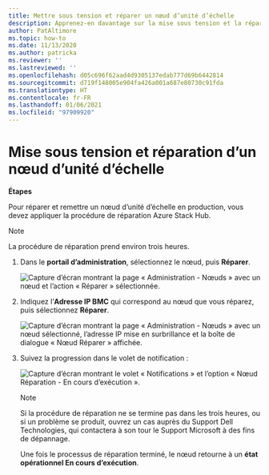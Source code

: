 ```yaml
---
title: Mettre sous tension et réparer un nœud d’unité d’échelle
description: Apprenez-en davantage sur la mise sous tension et la réparation d’un nœud d’unité d’échelle.
author: PatAltimore
ms.topic: how-to
ms.date: 11/13/2020
ms.author: patricka
ms.reviewer: ''
ms.lastreviewed: ''
ms.openlocfilehash: d05c696f62aad4d9305137edab777d69b6442814
ms.sourcegitcommit: d719f148005e904fa426a001a687e80730c91fda
ms.translationtype: HT
ms.contentlocale: fr-FR
ms.lasthandoff: 01/06/2021
ms.locfileid: "97909920"
---
```

# <a name="powering-on-and-repairing-a-scale-unit-node"></a>Mise sous tension et réparation d’un nœud d’unité d’échelle

**Étapes**

Pour réparer et remettre un nœud d’unité d’échelle en production, vous devez appliquer la procédure de réparation Azure Stack Hub.

> [!NOTE]
> La procédure de réparation prend environ trois heures.

1.  Dans le **portail d’administration**, sélectionnez le nœud, puis **Réparer**.

    ![Capture d’écran montrant la page « Administration - Nœuds » avec un nœud et l’action « Réparer » sélectionnée.](media/image-52.png)

1.  Indiquez l’**Adresse IP BMC** qui correspond au nœud que vous réparez, puis sélectionnez **Réparer**.

    ![Capture d’écran montrant la page « Administration - Nœuds » avec un nœud sélectionné, l’adresse IP mise en surbrillance et la boîte de dialogue « Nœud Réparer » affichée.](media/image-53.png)

1.  Suivez la progression dans le volet de notification :

    ![Capture d’écran montrant le volet « Notifications » et l’option « Nœud Réparation - En cours d’exécution ».](media/image-54.png)
    
    
    > [!NOTE]
    > Si la procédure de réparation ne se termine pas dans les trois heures, ou si un problème se produit, ouvrez un cas auprès du Support Dell Technologies, qui contactera à son tour le Support Microsoft à des fins de dépannage.
    
    Une fois le processus de réparation terminé, le nœud retourne à un **état opérationnel En cours d’exécution**.
    
